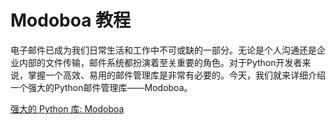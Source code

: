 # Modoboa 教程

<show-structure depth="3"/>

电子邮件已成为我们日常生活和工作中不可或缺的一部分。无论是个人沟通还是企业内部的文件传输，邮件系统都扮演着至关重要的角色。对于Python开发者来说，掌握一个高效、易用的邮件管理库是非常有必要的。今天，我们就来详细介绍一个强大的Python邮件管理库——Modoboa。


<seealso>
<category ref="ref_docs">
    <a href="https://mp.weixin.qq.com/s/jPYJRyHzpCJjc1waxr0Cvw">强大的 Python 库: Modoboa</a>
</category>
<category ref="ref_github">
</category>
<category ref="ref_issues">
</category>
<category ref="ref_hf">
</category>
<category ref="ref_ms">
</category>
</seealso>
